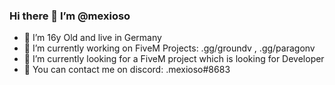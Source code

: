 ### Hi there 👋 I’m @mexioso

- 🧠 I’m 16y Old and live in Germany
- 🔭 I’m currently working on FiveM Projects: .gg/groundv , .gg/paragonv
- 👀 I’m currently looking for a FiveM project which is looking for Developer
- 🧐 You can contact me on discord: .mexioso#8683
